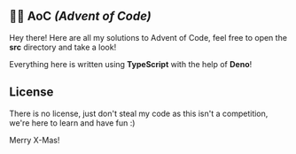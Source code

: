 ## 🎄🌟 AoC *(Advent of Code)*
Hey there! Here are all my solutions to Advent of Code, feel free to open the **src** directory and take a look!

Everything here is written using **TypeScript** with the help of **Deno**!

## License
There is no license, just don't steal my code as this isn't a competition, we're here to learn and have fun :)

Merry X-Mas!

